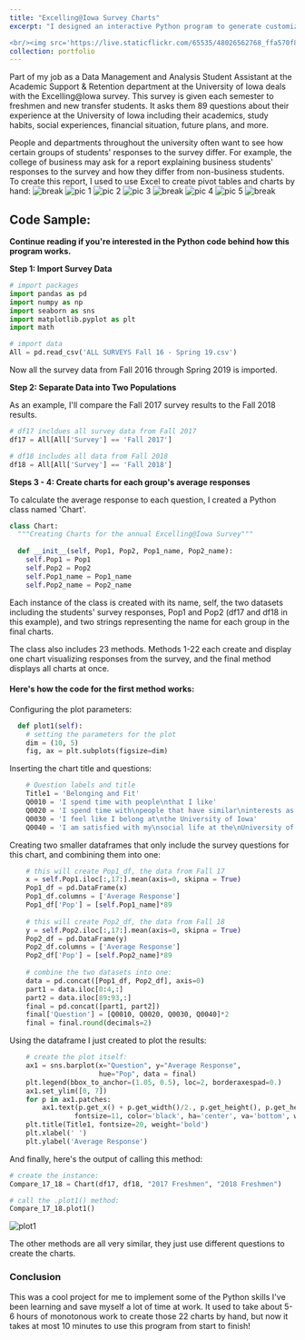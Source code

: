 ```yaml
---
title: "Excelling@Iowa Survey Charts"
excerpt: "I designed an interactive Python program to generate customizable data visualizations about student responses to the University’s annual Excelling@Iowa survey, given to freshmen and new transfer students.

<br/><img src='https://live.staticflickr.com/65535/48026562768_ffa570f8f4_o.png'>"
collection: portfolio
---
```

Part of my job as a Data Management and Analysis Student Assistant at the Academic Support & Retention department at the University of Iowa deals with the Excelling@Iowa survey. This survey is given each semester to freshmen and new transfer students. It asks them 89 questions about their experience at the University of Iowa including their academics, study habits, social experiences, financial situation, future plans, and more. 

People and departments throughout the university often want to see how certain groups of students' responses to the survey differ. For example, the college of business may ask for a report explaining business students' responses to the survey and how they differ from non-business students. To create this report, I used to use Excel to create pivot tables and charts by hand:
![break](https://live.staticflickr.com/65535/47943619652_d7b19ded95_o.png)
![pic 1](https://live.staticflickr.com/65535/47943425576_40fe968ff1_b.jpg)
![pic 2](https://live.staticflickr.com/65535/47943457771_80e884fbcd_o.png)
![pic 3](https://live.staticflickr.com/65535/47943431182_dd66b09873_o.png)
![break](https://live.staticflickr.com/65535/47943619652_d7b19ded95_o.png)
![pic 4](https://live.staticflickr.com/65535/47943474541_25cf540244_b.jpg)
![pic 5](https://live.staticflickr.com/65535/47943489693_a1ed863571_b.jpg)
![break](https://live.staticflickr.com/65535/47943619652_d7b19ded95_o.png)
## Code Sample:
**Continue reading if you're interested in the Python code behind how this program works.**

**Step 1: Import Survey Data**

```python
# import packages
import pandas as pd
import numpy as np
import seaborn as sns
import matplotlib.pyplot as plt
import math

# import data
All = pd.read_csv('ALL SURVEYS Fall 16 - Spring 19.csv')
```
Now all the survey data from Fall 2016 through Spring 2019 is imported.

**Step 2: Separate Data into Two Populations**

As an example, I'll compare the Fall 2017 survey results to the Fall 2018 results.

```python
# df17 incldues all survey data from Fall 2017
df17 = All[All['Survey'] == 'Fall 2017']

# df18 includes all data from Fall 2018
df18 = All[All['Survey'] == 'Fall 2018']
```

**Steps 3 - 4: Create charts for each group's average responses**

To calculate the average response to each question, I created a Python class named 'Chart'. 
```python
class Chart:
  """Creating Charts for the annual Excelling@Iowa Survey"""
  
  def __init__(self, Pop1, Pop2, Pop1_name, Pop2_name):
    self.Pop1 = Pop1
    self.Pop2 = Pop2
    self.Pop1_name = Pop1_name
    self.Pop2_name = Pop2_name
```
Each instance of the class is created with its name, self, the two datasets including the students' survey responses, Pop1 and Pop2 (df17 and df18 in this example), and two strings representing the name for each group in the final charts.

The class also includes 23 methods. Methods 1-22 each create and display one chart visualizing responses from the survey, and the final method displays all charts at once.

#### Here's how the code for the first method works:

Configuring the plot parameters:
```python
  def plot1(self):
    # setting the parameters for the plot
    dim = (10, 5)
    fig, ax = plt.subplots(figsize=dim)
```
Inserting the chart title and questions:
```python
    # Question labels and title
    Title1 = 'Belonging and Fit'
    Q0010 = 'I spend time with people\nthat I like'
    Q0020 = 'I spend time with\npeople that have similar\ninterests as me'
    Q0030 = 'I feel like I belong at\nthe University of Iowa'
    Q0040 = 'I am satisfied with my\nsocial life at the\nUniversity of Iowa'
```
Creating two smaller dataframes that only include the survey questions for this chart, and combining them into one:
```python
    # this will create Pop1_df, the data from Fall 17
    x = self.Pop1.iloc[:,17:].mean(axis=0, skipna = True)
    Pop1_df = pd.DataFrame(x)
    Pop1_df.columns = ['Average Response']
    Pop1_df['Pop'] = [self.Pop1_name]*89
    
    # this will create Pop2_df, the data from Fall 18
    y = self.Pop2.iloc[:,17:].mean(axis=0, skipna = True)
    Pop2_df = pd.DataFrame(y)
    Pop2_df.columns = ['Average Response']
    Pop2_df['Pop'] = [self.Pop2_name]*89
    
    # combine the two datasets into one:
    data = pd.concat([Pop1_df, Pop2_df], axis=0)
    part1 = data.iloc[0:4,:]
    part2 = data.iloc[89:93,:]
    final = pd.concat([part1, part2])
    final['Question'] = [Q0010, Q0020, Q0030, Q0040]*2
    final = final.round(decimals=2)
```
Using the dataframe I just created to plot the results:
```python
    # create the plot itself:
    ax1 = sns.barplot(x="Question", y="Average Response",
                      hue="Pop", data = final)
    plt.legend(bbox_to_anchor=(1.05, 0.5), loc=2, borderaxespad=0.)
    ax1.set_ylim([0, 7])
    for p in ax1.patches:
        ax1.text(p.get_x() + p.get_width()/2., p.get_height(), p.get_height(), 
                fontsize=11, color='black', ha='center', va='bottom', weight='bold')
    plt.title(Title1, fontsize=20, weight='bold')
    plt.xlabel(' ')
    plt.ylabel('Average Response')
```
And finally, here's the output of calling this method:
```python
# create the instance:
Compare_17_18 = Chart(df17, df18, "2017 Freshmen", "2018 Freshmen")

# call the .plot1() method:
Compare_17_18.plot1()
```
![plot1](https://live.staticflickr.com/65535/48026562768_ffa570f8f4_o.png)

The other methods are all very similar, they just use different questions to create the charts.

### Conclusion
This was a cool project for me to implement some of the Python skills I've been learning and save myself a lot of time at work. It used to take about 5-6 hours of monotonous work to create those 22 charts by hand, but now it takes at most 10 minutes to use this program from start to finish!

